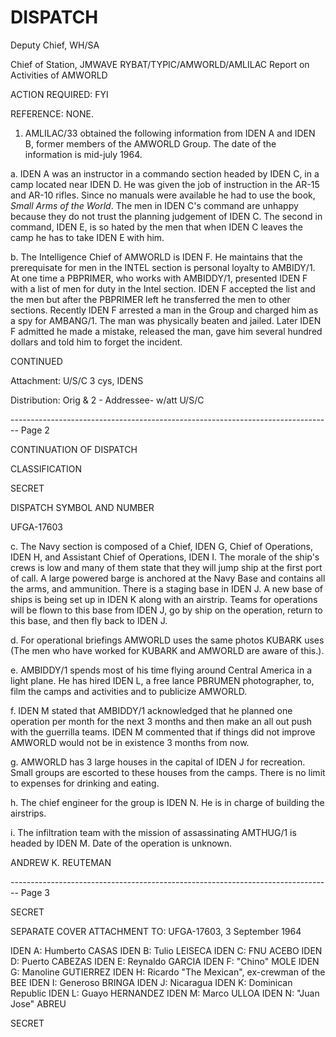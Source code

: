 # DISPATCH

Deputy Chief, WH/SA

Chief of Station, JMWAVE
RYBAT/TYPIC/AMWORLD/AMLILAC
Report on Activities of AMWORLD

ACTION REQUIRED: FYI

REFERENCE: NONE.

1.  AMLILAC/33 obtained the following information from IDEN A and IDEN B, former members of the AMWORLD Group. The date of the information is mid-july 1964.

a. IDEN A was an instructor in a commando section headed by IDEN C, in a camp located near IDEN D. He was given the job of instruction in the AR-15 and AR-10 rifles. Since no manuals were available he had to use the book, *Small Arms of the World*. The men in IDEN C's command are unhappy because they do not trust the planning judgement of IDEN C. The second in command, IDEN E, is so hated by the men that when IDEN C leaves the camp he has to take IDEN E with him.

b. The Intelligence Chief of AMWORLD is IDEN F. He maintains that the prerequisate for men in the INTEL section is personal loyalty to AMBIDY/1. At one time a PBPRIMER, who works with AMBIDDY/1, presented IDEN F with a list of men for duty in the Intel section. IDEN F accepted the list and the men but after the PBPRIMER left he transferred the men to other sections. Recently IDEN F arrested a man in the Group and charged him as a spy for AMBANG/1. The man was physically beaten and jailed. Later IDEN F admitted he made a mistake, released the man, gave him several hundred dollars and told him to forget the incident.

CONTINUED

Attachment: U/S/C
3 cys, IDENS

Distribution:
Orig & 2 - Addressee- w/att U/S/C


-------------------------------------------------------------------------------- Page 2

CONTINUATION OF DISPATCH

CLASSIFICATION

SECRET

DISPATCH SYMBOL AND NUMBER

UFGA-17603

c. The Navy section is composed of a Chief, IDEN G, Chief of Operations, IDEN H, and Assistant Chief of Operations, IDEN I. The morale of the ship's crews is low and many of them state that they will jump ship at the first port of call. A large powered barge is anchored at the Navy Base and contains all the arms, and ammunition. There is a staging base in IDEN J. A new base of ships is being set up in IDEN K along with an airstrip. Teams for operations will be flown to this base from IDEN J, go by ship on the operation, return to this base, and then fly back to IDEN J.

d. For operational briefings AMWORLD uses the same photos KUBARK uses (The men who have worked for KUBARK and AMWORLD are aware of this.).

e. AMBIDDY/1 spends most of his time flying around Central America in a light plane. He has hired IDEN L, a free lance PBRUMEN photographer, to, film the camps and activities and to publicize AMWORLD.

f. IDEN M stated that AMBIDDY/1 acknowledged that he planned one operation per month for the next 3 months and then make an all out push with the guerrilla teams. IDEN M commented that if things did not improve AMWORLD would not be in existence 3 months from now.

g. AMWORLD has 3 large houses in the capital of IDEN J for recreation. Small groups are escorted to these houses from the camps. There is no limit to expenses for drinking and eating.

h. The chief engineer for the group is IDEN N. He is in charge of building the airstrips.

i. The infiltration team with the mission of assassinating AMTHUG/1 is headed by IDEN M. Date of the operation is unknown.

ANDREW K. REUTEMAN


-------------------------------------------------------------------------------- Page 3

SECRET

SEPARATE COVER ATTACHMENT TO:
UFGA-17603, 3 September 1964

IDEN A: Humberto CASAS
IDEN B: Tulio LEISECA
IDEN C: FNU ACEBO
IDEN D: Puerto CABEZAS
IDEN E: Reynaldo GARCIA
IDEN F: "Chino" MOLE
IDEN G: Manoline GUTIERREZ
IDEN H: Ricardo "The Mexican", ex-crewman of the BEE
IDEN I: Generoso BRINGA
IDEN J: Nicaragua
IDEN K: Dominican Republic
IDEN L: Guayo HERNANDEZ
IDEN M: Marco ULLOA
IDEN N: "Juan Jose" ABREU

SECRET

